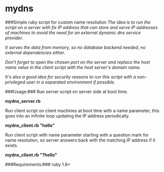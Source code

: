 # mydns

###Simple ruby script for custom name resolution
*The idea is to run the script on a server with fix IP address that can store and serve IP addresses of machines to avoid the need for an external dynamic dns service provider.*

*It serves the data from memory, so no database backend needed, no external dependencies either.*

*Don't forget to open the chosen port on the server and replace the host name value in the client script with the host server's domain name.*

*It's also a good idea for security reasons to run this script with a non-privileged user in a separated environment if possible.*

###Usage:###
Run server script on server side at boot time.

**mydns_server.rb**

Run client script on client machines at boot time with a name parameter, this goes into an infinite loop updating the IP address periodically.

**mydns_client.rb "hello"**

Run client script with name parameter starting with a question mark for name resolution, so server answers back with the matching IP address if it exists.

**mydns_client.rb "?hello"**

###Requirements:###
ruby 1.8+

